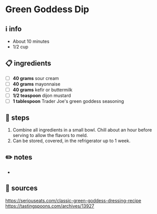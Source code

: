 # Green Goddess Dip  

## ℹ️ info  
* About 10 minutes  
* 1/2 cup

## 📋 ingredients  
- [ ] **40	grams**	sour cream
- [ ] **40	grams**	mayonnaise
- [ ] **40	grams**	kefir or buttermilk
- [ ] **1/2	teaspoon**	dijon mustard
- [ ] **1	tablespoon**	Trader Joe's green goddess seasoning

## 🔪 steps  
1. Combine all ingredients in a small bowl. Chill about an hour before serving to allow the flavors to meld.
2. Can be stored, covered, in the refrigerator up to 1 week.

## ✏️ notes  
* 

## 🔗 sources  
https://seriouseats.com/classic-green-goddess-dressing-recipe  
https://tastingspoons.com/archives/13927  
